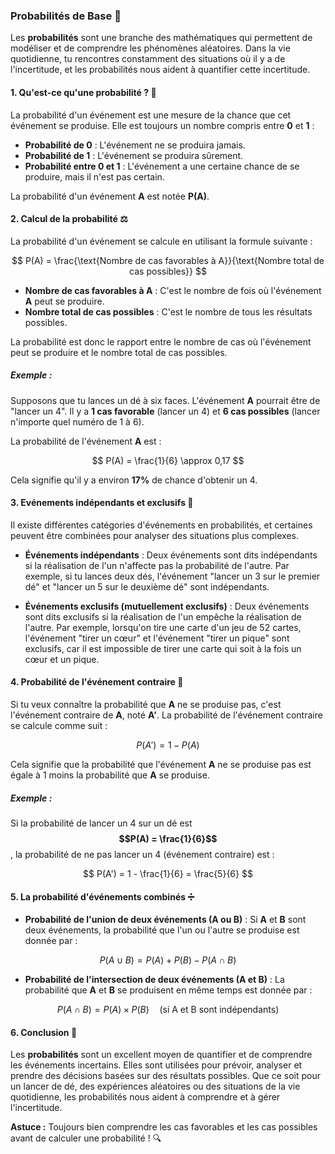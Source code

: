 ### **Probabilités de Base** 🎲

Les **probabilités** sont une branche des mathématiques qui permettent de modéliser et de comprendre les phénomènes aléatoires. Dans la vie quotidienne, tu rencontres constamment des situations où il y a de l'incertitude, et les probabilités nous aident à quantifier cette incertitude.


#### **1. Qu'est-ce qu'une probabilité ?** 🧐

La probabilité d'un événement est une mesure de la chance que cet événement se produise. Elle est toujours un nombre compris entre **0** et **1** :

- **Probabilité de 0** : L'événement ne se produira jamais.
- **Probabilité de 1** : L'événement se produira sûrement.
- **Probabilité entre 0 et 1** : L'événement a une certaine chance de se produire, mais il n'est pas certain.

La probabilité d'un événement **A** est notée **P(A)**.


#### **2. Calcul de la probabilité** ⚖️

La probabilité d'un événement se calcule en utilisant la formule suivante :

$$
P(A) = \frac{\text{Nombre de cas favorables à A}}{\text{Nombre total de cas possibles}}
$$

- **Nombre de cas favorables à A** : C'est le nombre de fois où l'événement **A** peut se produire.
- **Nombre total de cas possibles** : C'est le nombre de tous les résultats possibles.

La probabilité est donc le rapport entre le nombre de cas où l'événement peut se produire et le nombre total de cas possibles.

##### Exemple :
Supposons que tu lances un dé à six faces. L'événement **A** pourrait être de "lancer un 4". Il y a **1 cas favorable** (lancer un 4) et **6 cas possibles** (lancer n'importe quel numéro de 1 à 6).

La probabilité de l'événement **A** est :

$$
P(A) = \frac{1}{6} \approx 0,17
$$

Cela signifie qu'il y a environ **17%** de chance d'obtenir un 4.


#### **3. Evénements indépendants et exclusifs** 🔄

Il existe différentes catégories d'événements en probabilités, et certaines peuvent être combinées pour analyser des situations plus complexes.

- **Événements indépendants** : Deux événements sont dits indépendants si la réalisation de l'un n'affecte pas la probabilité de l'autre. Par exemple, si tu lances deux dés, l'événement "lancer un 3 sur le premier dé" et "lancer un 5 sur le deuxième dé" sont indépendants.
  
- **Événements exclusifs (mutuellement exclusifs)** : Deux événements sont dits exclusifs si la réalisation de l'un empêche la réalisation de l'autre. Par exemple, lorsqu'on tire une carte d'un jeu de 52 cartes, l'événement "tirer un cœur" et l'événement "tirer un pique" sont exclusifs, car il est impossible de tirer une carte qui soit à la fois un cœur et un pique.


#### **4. Probabilité de l'événement contraire** 🚫

Si tu veux connaître la probabilité que **A** ne se produise pas, c'est l'événement contraire de **A**, noté **A'**. La probabilité de l'événement contraire se calcule comme suit :

$$
P(A') = 1 - P(A)
$$

Cela signifie que la probabilité que l'événement **A** ne se produise pas est égale à 1 moins la probabilité que **A** se produise.

##### Exemple :
Si la probabilité de lancer un 4 sur un dé est **$$P(A) = \frac{1}{6}$$**, la probabilité de ne pas lancer un 4 (événement contraire) est :

$$
P(A') = 1 - \frac{1}{6} = \frac{5}{6}
$$


#### **5. La probabilité d'événements combinés** ➗

- **Probabilité de l'union de deux événements (A ou B)** :
Si **A** et **B** sont deux événements, la probabilité que l'un ou l'autre se produise est donnée par :

$$
P(A \cup B) = P(A) + P(B) - P(A \cap B)
$$

- **Probabilité de l'intersection de deux événements (A et B)** :
La probabilité que **A** et **B** se produisent en même temps est donnée par :

$$
P(A \cap B) = P(A) \times P(B) \quad \text{(si A et B sont indépendants)}
$$


#### **6. Conclusion** 🎯

Les **probabilités** sont un excellent moyen de quantifier et de comprendre les événements incertains. Elles sont utilisées pour prévoir, analyser et prendre des décisions basées sur des résultats possibles. Que ce soit pour un lancer de dé, des expériences aléatoires ou des situations de la vie quotidienne, les probabilités nous aident à comprendre et à gérer l'incertitude.

**Astuce :** Toujours bien comprendre les cas favorables et les cas possibles avant de calculer une probabilité ! 🔍